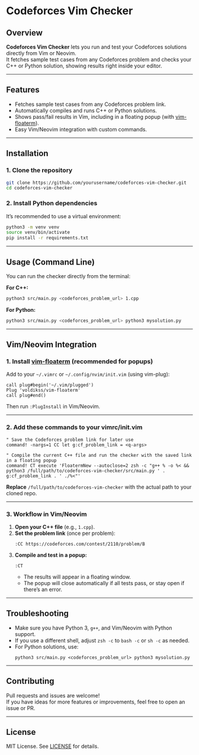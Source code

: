 # Codeforces Vim Checker

## Overview

**Codeforces Vim Checker** lets you run and test your Codeforces solutions directly from Vim or Neovim.  
It fetches sample test cases from any Codeforces problem and checks your C++ or Python solution, showing results right inside your editor.

---

## Features

- Fetches sample test cases from any Codeforces problem link.
- Automatically compiles and runs C++ or Python solutions.
- Shows pass/fail results in Vim, including in a floating popup (with [vim-floaterm](https://github.com/voldikss/vim-floaterm)).
- Easy Vim/Neovim integration with custom commands.

---

## Installation

### 1. Clone the repository

```sh
git clone https://github.com/yourusername/codeforces-vim-checker.git
cd codeforces-vim-checker
```

### 2. Install Python dependencies

It’s recommended to use a virtual environment:

```sh
python3 -m venv venv
source venv/bin/activate
pip install -r requirements.txt
```

---

## Usage (Command Line)

You can run the checker directly from the terminal:

**For C++:**
```sh
python3 src/main.py <codeforces_problem_url> 1.cpp
```
**For Python:**
```sh
python3 src/main.py <codeforces_problem_url> python3 mysolution.py
```

---

## Vim/Neovim Integration

### 1. Install [vim-floaterm](https://github.com/voldikss/vim-floaterm) (recommended for popups)

Add to your `~/.vimrc` or `~/.config/nvim/init.vim` (using vim-plug):

```vim
call plug#begin('~/.vim/plugged')
Plug 'voldikss/vim-floaterm'
call plug#end()
```
Then run `:PlugInstall` in Vim/Neovim.

---

### 2. Add these commands to your vimrc/init.vim

```vim
" Save the Codeforces problem link for later use
command! -nargs=1 CC let g:cf_problem_link = <q-args>

" Compile the current C++ file and run the checker with the saved link in a floating popup
command! CT execute 'FloatermNew --autoclose=2 zsh -c "g++ % -o %< && python3 /full/path/to/codeforces-vim-checker/src/main.py ' . g:cf_problem_link . ' ./%<"'
```
**Replace** `/full/path/to/codeforces-vim-checker` with the actual path to your cloned repo.

---

### 3. Workflow in Vim/Neovim

1. **Open your C++ file** (e.g., `1.cpp`).
2. **Set the problem link** (once per problem):  
   ```
   :CC https://codeforces.com/contest/2110/problem/B
   ```
3. **Compile and test in a popup:**  
   ```
   :CT
   ```
   - The results will appear in a floating window.
   - The popup will close automatically if all tests pass, or stay open if there’s an error.

---

## Troubleshooting

- Make sure you have Python 3, `g++`, and Vim/Neovim with Python support.
- If you use a different shell, adjust `zsh -c` to `bash -c` or `sh -c` as needed.
- For Python solutions, use:  
  ```
  python3 src/main.py <codeforces_problem_url> python3 mysolution.py
  ```

---

## Contributing

Pull requests and issues are welcome!  
If you have ideas for more features or improvements, feel free to open an issue or PR.

---

## License

MIT License. See [LICENSE](LICENSE) for details.